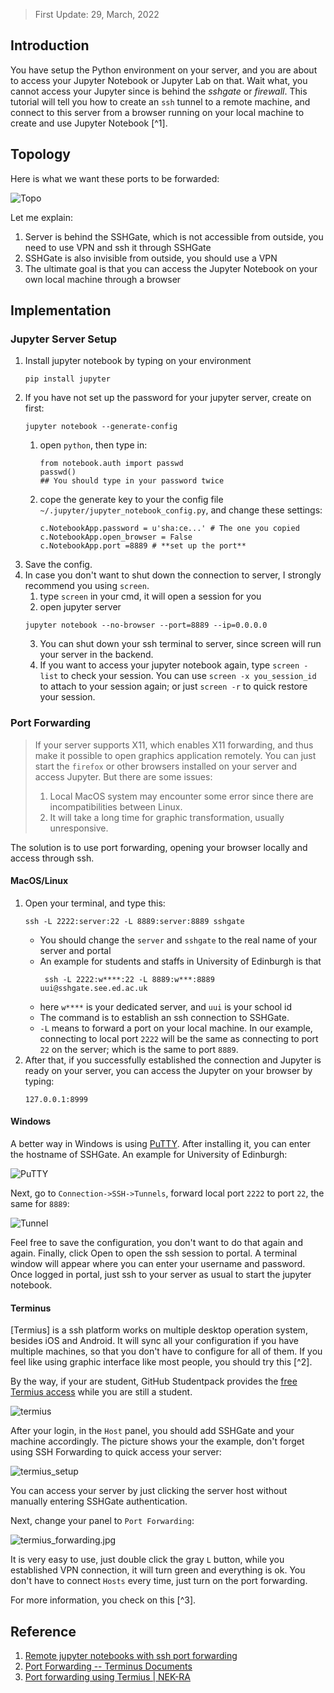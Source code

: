> First Update: 29, March, 2022

## Introduction

You have setup the Python environment on your server, and you are about to access your Jupyter Notebook or Jupyter Lab on that. Wait what, you cannot access your Jupyter since is behind the *sshgate* or *firewall*. This tutorial will tell you how to create an `ssh` tunnel to a remote machine, and connect to this server from a browser running on your local machine to create and use Jupyter Notebook [^1].

## Topology

Here is what we want these ports to be forwarded:

![Topo](../../_media/topo.png)

Let me explain:

1. Server is behind the SSHGate, which is not accessible from outside, you need to use VPN and ssh it through SSHGate
2. SSHGate is also invisible from outside, you should use a VPN
3. The ultimate goal is that you can access the Jupyter Notebook on your own local machine through a browser

## Implementation

### Jupyter Server Setup

1. Install jupyter notebook by typing on your environment
   ```
   pip install jupyter
   ```
2. If you have not set up the password for your jupyter server, create on first:
   ```
   jupyter notebook --generate-config
   ```
	1. open `python`, then type in:
	   ```
	   from notebook.auth import passwd  
	   passwd()  
	   ## You should type in your password twice
	   ```
	2. cope the generate key to your the config file `~/.jupyter/jupyter_notebook_config.py`, and change these settings:
	   ```                       
	   c.NotebookApp.password = u'sha:ce...' # The one you copied
	   c.NotebookApp.open_browser = False  
	   c.NotebookApp.port =8889 # **set up the port**
	   ``` 
3. Save the config.
4. In case you don't want to shut down the connection to server, I strongly recommend you using `screen`. 
	1. type `screen` in your cmd, it will open a session for you
	2.  open jupyter server
   ```
   jupyter notebook --no-browser --port=8889 --ip=0.0.0.0
   ```
   3. You can shut down your ssh terminal to server, since screen will run your server in the backend.
   4. If you want to access your jupyter notebook again, type `screen -list` to check your session. You can use `screen -x you_session_id` to attach to your session again; or just `screen -r` to quick restore your session.

### Port Forwarding 
> If your server supports X11, which enables X11 forwarding, and thus make it possible to open graphics application remotely. You can just start the `firefox` or other browsers installed on your server and access Jupyter. But there are some issues:
> 1. Local MacOS system may encounter some error since there are incompatibilities between Linux.
> 2. It will take a long time for graphic transformation, usually unresponsive.

The solution is to use port forwarding, opening your browser locally and access through ssh.

#### MacOS/Linux

1. Open your terminal, and type this:
	```
	ssh -L 2222:server:22 -L 8889:server:8889 sshgate
	```
	-  You should change the `server` and `sshgate` to the real name of your server and portal
	- An example for students and staffs in University of Edinburgh is that
		```
		 ssh -L 2222:w****:22 -L 8889:w***:8889 uui@sshgate.see.ed.ac.uk
		```
	- here `w****` is your dedicated server, and `uui` is your school id
	- The command is to establish an ssh connection to SSHGate.
	- `-L` means to forward a port on your local machine. In our example, connecting to local port `2222` will be the same as connecting to port `22` on the server; which is the same to port `8889`.
2. After that, if you successfully established the connection and Jupyter is ready on your server, you can access the Jupyter on your browser by typing:
	```
	127.0.0.1:8999
	```

#### Windows

A better way in Windows is using [PuTTY](https://www.putty.org/). After installing it, you can enter the hostname of SSHGate. An example for University of Edinburgh:

![PuTTY](../../_media/PuTTY.jpeg)

Next, go to `Connection->SSH->Tunnels`, forward local port `2222` to port `22`, the same for `8889`:

![Tunnel](../../_media/tunnel.jpg)

Feel free to save the configuration, you don't want to do that again and again. Finally, click Open to open the ssh session to portal. A terminal window will appear where you can enter your username and password. Once logged in portal, just ssh to your server as usual to start the jupyter notebook.

#### Terminus

[Termius] is a ssh platform works on multiple desktop operation system, besides iOS and Android. It will sync all your configuration if you have multiple machines, so that you don't have to configure for all of them. If you feel like using graphic interface like most people, you should try this [^2].

By the way, if your are student, GitHub Studentpack provides the [free Termius access](https://termius.com/education/?utm_source=github+termius) while you are still a student.

![termius](../../_media/termius.jpg)

After your login, in the `Host` panel, you should add SSHGate and your machine accordingly. The picture shows your the example, don't forget using SSH Forwarding to quick access your server:

![termius_setup](../../_media/termius_setup.png)

You can access your server by just clicking the server host without manually entering SSHGate authentication.

Next, change your panel to `Port Forwarding`:

![termius_forwarding.jpg](../../_media/termius_forwarding.jpg)

It is very easy to use, just double click the gray `L` button, while you established VPN connection, it will turn green and everything is ok. You don't have to connect `Hosts` every time, just turn on the port forwarding.

For more information, you check on this [^3].

## Reference

1. [Remote jupyter notebooks with ssh port forwarding](https://thedatafrog.com/en/articles/remote-jupyter-notebooks/)
2. [Port Forwarding -- Terminus Documents](https://support.termius.com/hc/en-us/articles/4402386576793--Port-Forwarding#:~:text=To%20begin%2C%20open%20the%20the%20Port%20Forwarding%20screen,may%20provide%20a%20label%20for%20the%20forwarded%20port.)
3. [Port forwarding using Termius | NEK-RA](https://nek-ra.github.io/blog/termius-port-forwarding/)
